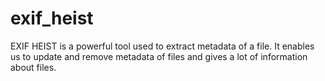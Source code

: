 # exif_heist
EXIF HEIST is a powerful tool used to extract metadata of a file. It enables us to update and remove metadata of files and gives a lot of information about files.
